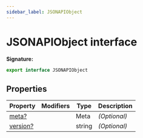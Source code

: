 ```yaml
---
sidebar_label: JSONAPIObject
---
```

# JSONAPIObject interface

**Signature:**

```typescript
export interface JSONAPIObject 
```

## Properties

|  Property | Modifiers | Type | Description |
|  --- | --- | --- | --- |
|  [meta?](./ts-japi.jsonapiobject.meta.md) |  | Meta | <i>(Optional)</i> |
|  [version?](./ts-japi.jsonapiobject.version.md) |  | string | <i>(Optional)</i> |


